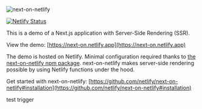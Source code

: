 ![next-on-netlify](https://raw.githubusercontent.com/netlify/next-on-netlify/main/next-on-netlify.png)

[![Netlify Status](https://api.netlify.com/api/v1/badges/3cab3713-1abb-4632-8bbb-eb2a1bca191a/deploy-status)](https://app.netlify.com/sites/next-on/deploys)

This is a demo of a Next.js application with Server-Side Rendering (SSR).

View the demo: [https://next-on.netlify.app](https://next-on.netlify.app)

The demo is hosted on Netlify. Minimal configuration required thanks to [the next-on-netlify npm package](https://www.npmjs.com/package/next-on-netlify).
next-on-netlify makes server-side rendering possible by using Netlify functions under the hood.

Get started with next-on-netlify: [https://github.com/netlify/next-on-netlify#installation](https://github.com/netlify/next-on-netlify#installation)

test trigger 
